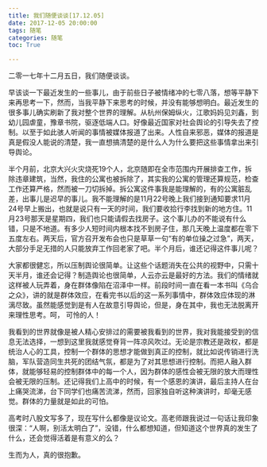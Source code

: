 ```yaml
---
title: 我们随便谈谈[17.12.05]
date: 2017-12-05 20:00:00
tags: 随笔
categories: 随笔
toc: True

---
```

二零一七年十二月五日，我们随便谈谈。

<!--more-->

早该谈一下最近发生的一些事儿，由于前些日子被情绪冲的七零八落，想等平静下来再思考一下，然而，当我平静下来思考的时候，并没有能够想明白。最近发生的很多事儿确实刷新了我对整个世界的理解。从杭州保姆纵火，江歌妈妈见刘鑫，到幼儿园虐童，豫章书院，驱逐低端人口。好像最近国家对社会舆论的引导失去了控制。以至于如此骇人听闻的事情被媒体报道了出来。人性自来邪恶，媒体的报道是真是假没人能说的清楚，我一直想搞清楚的是什么人为什么要把这些事情拿出来引导舆论。

半个月前，北京大兴火灾烧死19个人，北京随即在全市范围内开展排查工作，拆除违章建筑，当然，我住的公寓也被拆除了，其实我的公寓的管理还算规范，检查工作还算严格，然而被一刀切拆掉。拆公寓这件事我是能理解的，有的公寓脏乱差，出事儿是迟早的事儿。我不能理解的是11月22号晚上我们接到通知要求11月24号早上搬出，也就是说只有一天的时间，我们要收拾行李找到新的地方住。11月23号那天是星期四，我们也只能请假去找房子。这个事儿办的不能说有什么错，只是不地道。有多少人短时间内根本找不到房子住，那几天晚上温度都在零下五度左右。两天后，官方召开发布会也只是草草一句“有的单位操之过急”，两天，大部分手足无措的人只能放弃工作回老家了吧。半个月后，谁还记得这件事儿呢？

大家都很健忘，所以压制舆论很简单。让这些个话题消失在公共的视野中，只需十天半月，谁还会记得？制造舆论也很简单，人云亦云是最好的方法。我们的情绪就这样被人玩弄着，身在群体像陷在沼泽中一样。前段时间一直在看一本书叫《乌合之众》，讲的就是群体效应，在看完书以后的这一系列事情中，群体效应体现的淋漓尽致。虽然能感觉到是有人在故意引导舆论，但是，身在其中，我也无法脱离开来理性思考。呵， 可怜的人！

我看到的世界就像是被人精心安排过的需要被我看到的世界，我对我能接受到的信息无法选择，一想到这里我就感觉脊背一阵凉风吹过。无论是宗教还是政权，都是统治人心的工具，控制一个群体的思想才能做到真正的控制，就比如说传销进行洗脑，军队营造同生共死的团结气氛，都是为了对其思想进行控制。而把人融入群体，就能够轻易的控制群体中的每一个人，因为群体的感性会被无限的放大而理性会被无限的压制。还记得我们上高中的时候，有一个感恩的演讲，最后主持人在台上痛哭流涕，台下同学们也痛苦流涕，然而，回家独自听这种演讲时，却毫无感觉。群体的力量就是如此的可怕。

高考时八股文写多了，现在写什么都像是议论文。高老师跟我说过一句话让我印象很深：“人啊，别活太明白了”，没错，什么都想知道，但知道这个世界真的发生了什么，还会觉得活着是有意义的么？

生而为人，真的很抱歉。
